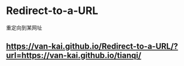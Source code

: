 # Redirect-to-a-URL
重定向到某网址
## https://van-kai.github.io/Redirect-to-a-URL/?url=https://van-kai.github.io/tianqi/
